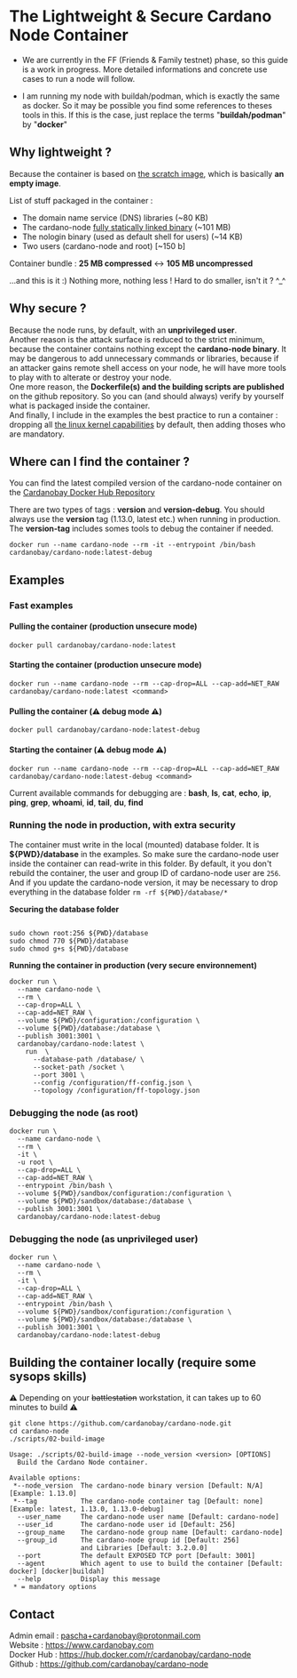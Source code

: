 # The Lightweight & Secure Cardano Node Container

* We are currently in the FF (Friends & Family testnet) phase, so this guide is a work in progress. More detailed informations and concrete use cases to run a node will follow.

* I am running my node with buildah/podman, which is exactly the same as docker. So it may be possible you find some references to theses tools in this. If this is the case, just replace the terms "**buildah/podman**" by "**docker**"

## Why lightweight ?

Because the container is based on [the scratch image](https://hub.docker.com/_/scratch "The Scratch Image"), which is basically **an empty image**.

List of stuff packaged in the container :

* The domain name service (DNS) libraries (~80 KB)
* The cardano-node [fully statically linked binary](https://github.com/cardanobay/cardano-builder) (~101 MB)
* The nologin binary (used as default shell for users) (~14 KB)
* Two users (cardano-node and root) [~150 b]

Container bundle : **25 MB compressed** <-> **105 MB uncompressed**

...and this is it :) Nothing more, nothing less ! Hard to do smaller, isn't it ? ^_^

## Why secure ?

Because the node runs, by default, with an **unprivileged user**. \
Another reason is the attack surface is reduced to the strict minimum, because the container contains nothing except the **cardano-node binary**. It may be dangerous to add unnecessary commands or libraries, because if an attacker gains remote shell access on your node, he will have more tools to play with to alterate or destroy your node. \
One more reason, the **Dockerfile(s) and the building scripts are published** on the github repository. So you can (and should always) verify by yourself what is packaged inside the container. \
And finally, I include in the examples the best practice to run a container : dropping all [the linux kernel capabilities](https://docs.docker.com/engine/security/security/#linux-kernel-capabilities "the linux kernel capabilities") by default, then adding thoses who are mandatory.

## Where can I find the container ?

You can find the latest compiled version of the cardano-node container on the [Cardanobay Docker Hub Repository](https://hub.docker.com/repository/docker/cardanobay/cardano-node "the Cardanobay Docker Hub Repository")

There are two types of tags : **version** and **version-debug**. You should always use the **version** tag (1.13.0, latest etc.) when running in production. The **version-tag** includes somes tools to debug the container if needed.

```
docker run --name cardano-node --rm -it --entrypoint /bin/bash cardanobay/cardano-node:latest-debug
```

## Examples

### Fast examples

#### Pulling the container (production unsecure mode)
```
docker pull cardanobay/cardano-node:latest
```
#### Starting the container (production unsecure mode)
```
docker run --name cardano-node --rm --cap-drop=ALL --cap-add=NET_RAW cardanobay/cardano-node:latest <command>
```

#### Pulling the container (⚠️ debug mode ⚠️)
```
docker pull cardanobay/cardano-node:latest-debug
```

#### Starting the container  (⚠️ debug mode ⚠️)
```
docker run --name cardano-node --rm --cap-drop=ALL --cap-add=NET_RAW cardanobay/cardano-node:latest-debug <command>
```

Current available commands for debugging are : **bash**, **ls**, **cat**, **echo**, **ip**, **ping**, **grep**, **whoami**, **id**, **tail**, **du**, **find**

### Running the node in production, with extra security

The container must write in the local (mounted) database folder. It is  **${PWD}/database** in the examples. So make sure the cardano-node user inside the container can read-write in this folder. By default, it you don't rebuild the container, the user and group ID of cardano-node user are `256`. And if you update the cardano-node version, it may be necessary to drop everything in the database folder `rm -rf ${PWD}/database/*`

**Securing the database folder**

<code>
sudo chown root:256 ${PWD}/database
sudo chmod 770 ${PWD}/database
sudo chmod g+s ${PWD}/database
</code>

**Running the container in production (very secure environnement)**

```
docker run \
  --name cardano-node \
  --rm \
  --cap-drop=ALL \
  --cap-add=NET_RAW \
  --volume ${PWD}/configuration:/configuration \
  --volume ${PWD}/database:/database \
  --publish 3001:3001 \
  cardanobay/cardano-node:latest \
    run  \
      --database-path /database/ \
      --socket-path /socket \
      --port 3001 \
      --config /configuration/ff-config.json \
      --topology /configuration/ff-topology.json
```

### Debugging the node (as root)

```
docker run \
  --name cardano-node \
  --rm \
  -it \
  -u root \
  --cap-drop=ALL \
  --cap-add=NET_RAW \
  --entrypoint /bin/bash \
  --volume ${PWD}/sandbox/configuration:/configuration \
  --volume ${PWD}/sandbox/database:/database \
  --publish 3001:3001 \
  cardanobay/cardano-node:latest-debug
```

### Debugging the node (as unprivileged user)

```
docker run \
  --name cardano-node \
  --rm \
  -it \
  --cap-drop=ALL \
  --cap-add=NET_RAW \
  --entrypoint /bin/bash \
  --volume ${PWD}/sandbox/configuration:/configuration \
  --volume ${PWD}/sandbox/database:/database \
  --publish 3001:3001 \
  cardanobay/cardano-node:latest-debug
```

## Building the container locally (require some sysops skills)

⚠️ Depending on your ~~battlestation~~ workstation, it can takes up to 60 minutes to build ⚠️

```
git clone https://github.com/cardanobay/cardano-node.git
cd cardano-node
./scripts/02-build-image
```

```
Usage: ./scripts/02-build-image --node_version <version> [OPTIONS]
  Build the Cardano Node container.

Available options:
 *--node_version  The cardano-node binary version [Default: N/A] [Example: 1.13.0]
 *--tag           The cardano-node container tag [Default: none] [Example: latest, 1.13.0, 1.13.0-debug]
  --user_name     The cardano-node user name [Default: cardano-node]
  --user_id       The cardano-node user id [Default: 256]
  --group_name    The cardano-node group name [Default: cardano-node]
  --group_id      The cardano-node group id [Default: 256]
                  and Libraries [Default: 3.2.0.0]
  --port          The default EXPOSED TCP port [Default: 3001]
  --agent         Which agent to use to build the container [Default: docker] [docker|buildah]
  --help          Display this message
 * = mandatory options
```

## Contact

Admin email : pascha+cardanobay@protonmail.com \
Website : https://www.cardanobay.com \
Docker Hub : https://hub.docker.com/r/cardanobay/cardano-node \
Github : https://github.com/cardanobay/cardano-node
